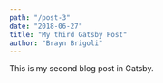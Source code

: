 ```yaml
---
path: "/post-3"
date: "2018-06-27"
title: "My third Gatsby Post"
author: "Brayn Brigoli"
---
```


This is my second blog post in Gatsby.

